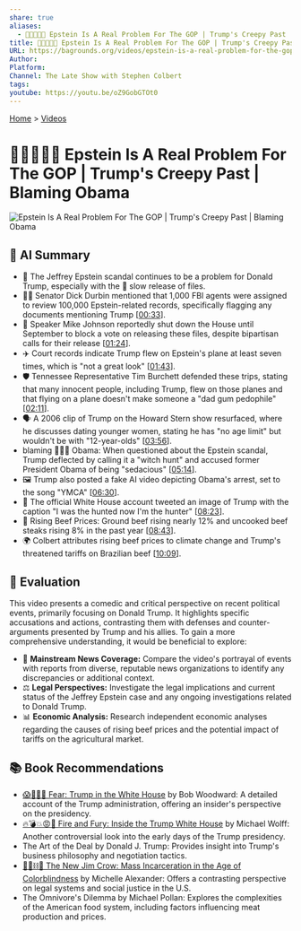```yaml
---
share: true
aliases:
  - 🐘🔴👴🏿💥 Epstein Is A Real Problem For The GOP | Trump's Creepy Past | Blaming Obama
title: 🐘🔴👴🏿💥 Epstein Is A Real Problem For The GOP | Trump's Creepy Past | Blaming Obama
URL: https://bagrounds.org/videos/epstein-is-a-real-problem-for-the-gop-trumps-creepy-past-blaming-obama
Author: 
Platform: 
Channel: The Late Show with Stephen Colbert
tags: 
youtube: https://youtu.be/oZ9GobGTOt0
---
```

[Home](../index.md) > [Videos](./index.md)  
# 🐘🔴👴🏿💥 Epstein Is A Real Problem For The GOP | Trump's Creepy Past | Blaming Obama  
![Epstein Is A Real Problem For The GOP | Trump's Creepy Past | Blaming Obama](https://youtu.be/oZ9GobGTOt0)  
  
## 🤖 AI Summary  
* 🚨 The Jeffrey Epstein scandal continues to be a problem for Donald Trump, especially with the 🐌 slow release of files.  
* 🕵️‍♀️ Senator Dick Durbin mentioned that 1,000 FBI agents were assigned to review 100,000 Epstein-related records, specifically flagging any documents mentioning Trump \[[00:33](http://www.youtube.com/watch?v=oZ9GobGTOt0&t=33)\].  
* 🚫 Speaker Mike Johnson reportedly shut down the House until September to block a vote on releasing these files, despite bipartisan calls for their release \[[01:24](http://www.youtube.com/watch?v=oZ9GobGTOt0&t=84)\].  
* ✈️ Court records indicate Trump flew on Epstein's plane at least seven times, which is "not a great look" \[[01:43](http://www.youtube.com/watch?v=oZ9GobGTOt0&t=103)\].  
* 🛡️ Tennessee Representative Tim Burchett defended these trips, stating that many innocent people, including Trump, flew on those planes and that flying on a plane doesn't make someone a "dad gum pedophile" \[[02:11](http://www.youtube.com/watch?v=oZ9GobGTOt0&t=131)\].  
* 🗣️ A 2006 clip of Trump on the Howard Stern show resurfaced, where he discusses dating younger women, stating he has "no age limit" but wouldn't be with "12-year-olds" \[[03:56](http://www.youtube.com/watch?v=oZ9GobGTOt0&t=236)\].  
* blaming 🧑‍🤝‍🧑 Obama: When questioned about the Epstein scandal, Trump deflected by calling it a "witch hunt" and accused former President Obama of being "sedacious" \[[05:14](http://www.youtube.com/watch?v=oZ9GobGTOt0&t=314)\].  
* 🖼️ Trump also posted a fake AI video depicting Obama's arrest, set to the song "YMCA" \[[06:30](http://www.youtube.com/watch?v=oZ9GobGTOt0&t=390)\].  
* 🏹 The official White House account tweeted an image of Trump with the caption "I was the hunted now I'm the hunter" \[[08:23](http://www.youtube.com/watch?v=oZ9GobGTOt0&t=503)\].  
* 🥩 Rising Beef Prices: Ground beef rising nearly 12% and uncooked beef steaks rising 8% in the past year \[[08:43](http://www.youtube.com/watch?v=oZ9GobGTOt0&t=523)\].  
* 🌍 Colbert attributes rising beef prices to climate change and Trump's threatened tariffs on Brazilian beef \[[10:09](http://www.youtube.com/watch?v=oZ9GobGTOt0&t=609)\].  
  
## 🤔 Evaluation  
This video presents a comedic and critical perspective on recent political events, primarily focusing on Donald Trump. It highlights specific accusations and actions, contrasting them with defenses and counter-arguments presented by Trump and his allies. To gain a more comprehensive understanding, it would be beneficial to explore:  
  
* 📰 **Mainstream News Coverage:** Compare the video's portrayal of events with reports from diverse, reputable news organizations to identify any discrepancies or additional context.  
* ⚖️ **Legal Perspectives:** Investigate the legal implications and current status of the Jeffrey Epstein case and any ongoing investigations related to Donald Trump.  
* 📊 **Economic Analysis:** Research independent economic analyses regarding the causes of rising beef prices and the potential impact of tariffs on the agricultural market.  
  
## 📚 Book Recommendations  
* [😱🤡🇺🇸 Fear: Trump in the White House](../books/fear.md) by Bob Woodward: A detailed account of the Trump administration, offering an insider's perspective on the presidency.  
* [🔥💣💥😡🤬 Fire and Fury: Inside the Trump White House](../books/fire-and-fury-inside-the-trump-white-house.md) by Michael Wolff: Another controversial look into the early days of the Trump presidency.  
* The Art of the Deal by Donald J. Trump: Provides insight into Trump's business philosophy and negotiation tactics.  
* [🧑🏿⛓️🙈 The New Jim Crow: Mass Incarceration in the Age of Colorblindness](../books/the-new-jim-crow-mass-incarceration-in-the-age-of-colorblindness.md) by Michelle Alexander: Offers a contrasting perspective on legal systems and social justice in the U.S.  
* The Omnivore's Dilemma by Michael Pollan: Explores the complexities of the American food system, including factors influencing meat production and prices.
